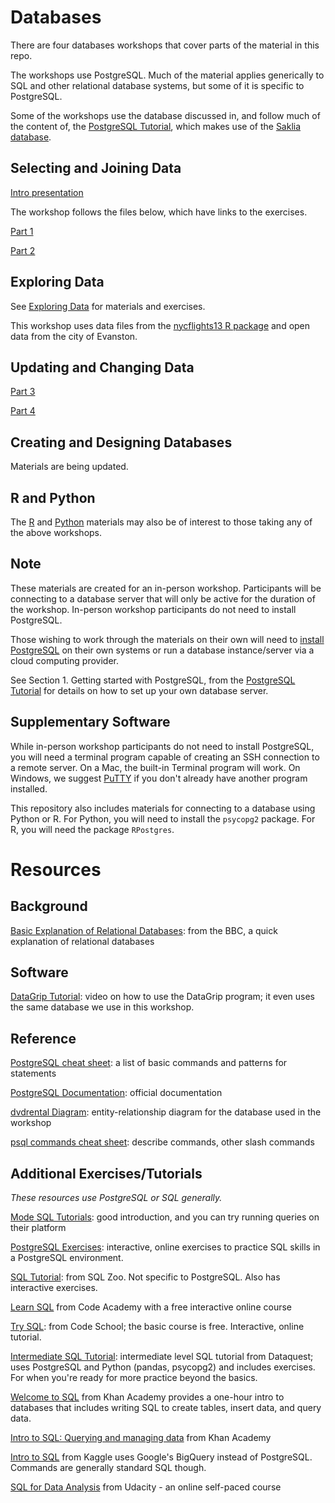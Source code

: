 # Databases

There are four databases workshops that cover parts of the material in this repo.

The workshops use PostgreSQL.  Much of the material applies generically to SQL and other relational database systems, but some of it is specific to PostgreSQL.

Some of the workshops use the database discussed in, and follow much of the content of, the [PostgreSQL Tutorial](http://www.postgresqltutorial.com/), which makes use of the [Saklia database](https://www.jooq.org/sakila).


## Selecting and Joining Data

[Intro presentation](https://gitpitch.com/nuitrcs/databases_workshop/)

The workshop follows the files below, which have links to the exercises.

[Part 1](sql/part1.md)

[Part 2](sql/part2.md)



## Exploring Data

See [Exploring Data](sql/explore.md) for materials and exercises.

This workshop uses data files from the [nycflights13 R package](https://github.com/hadley/nycflights13) and open data from the city of Evanston.

## Updating and Changing Data

[Part 3](sql/part3.md)

[Part 4](sql/part4.md)

## Creating and Designing Databases

Materials are being updated. 

## R and Python

The [R](/r) and [Python](/python) materials may also be of interest to those taking any of the above workshops.


## Note

These materials are created for an in-person workshop.  Participants will be connecting to a database server that will only be active for the duration of the workshop.  In-person workshop participants do not need to install PostgreSQL.

Those wishing to work through the materials on their own will need to [install PostgreSQL](https://www.postgresql.org/download/) on their own systems or run a database instance/server via a cloud computing provider.  

See Section 1. Getting started with PostgreSQL, from the [PostgreSQL Tutorial](http://www.postgresqltutorial.com/) for details on how to set up your own database server.

## Supplementary Software

While in-person workshop participants do not need to install PostgreSQL, you will need a terminal program capable of creating an SSH connection to a remote server.  On a Mac, the built-in Terminal program will work.  On Windows, we suggest [PuTTY](http://www.putty.org/) if you don't already have another program installed.

This repository also includes materials for connecting to a database using Python or R.  For Python, you will need to install the `psycopg2` package.  For R, you will need the package `RPostgres`.

# Resources

## Background

[Basic Explanation of Relational Databases](http://www.bbc.co.uk/education/guides/ztsvb9q/revision/1): from the BBC, a quick explanation of relational databases

## Software

[DataGrip Tutorial](https://www.youtube.com/watch?v=Xb9K8IAdZNg): video on how to use the DataGrip program; it even uses the same database we use in this workshop.

## Reference

[PostgreSQL cheat sheet](http://www.postgresqltutorial.com/wp-content/uploads/2018/03/PostgreSQL-Cheat-Sheet.pdf): a list of basic commands and patterns for statements

[PostgreSQL Documentation](https://www.postgresql.org/docs/current/static/index.html): official documentation 

[dvdrental Diagram](http://www.postgresqltutorial.com/wp-content/uploads/2018/03/printable-postgresql-sample-database-diagram.pdf): entity-relationship diagram for the database used in the workshop

[psql commands cheat sheet](http://www.postgresonline.com/downloads/special_feature/postgresql83_psql_cheatsheet.pdf): describe commands, other slash commands

## Additional Exercises/Tutorials

_These resources use PostgreSQL or SQL generally._

[Mode SQL Tutorials](https://mode.com/sql-tutorial/): good introduction, and you can try running queries on their platform

[PostgreSQL Exercises](https://pgexercises.com/): interactive, online exercises to practice SQL skills in a PostgreSQL environment.  

[SQL Tutorial](https://sqlzoo.net/): from SQL Zoo.  Not specific to PostgreSQL.  Also has interactive exercises. 

[Learn SQL](https://www.codecademy.com/courses/learn-sql/) from Code Academy with a free interactive online course

[Try SQL](https://www.codeschool.com/courses/try-sql): from Code School; the basic course is free.  Interactive, online tutorial.

[Intermediate SQL Tutorial](https://www.dataquest.io/blog/sql-intermediate/): intermediate level SQL tutorial from Dataquest; uses PostgreSQL and Python (pandas, psycopg2) and includes exercises.  For when you're ready for more practice beyond the basics.

[Welcome to SQL](https://www.khanacademy.org/computing/hour-of-code/hour-of-sql/v/welcome-to-sql) from Khan Academy provides a one-hour intro to databases that includes writing SQL to create tables, insert data, and query data.

[Intro to SQL: Querying and managing data](https://www.khanacademy.org/computing/computer-programming/sql) from Khan Academy

[Intro to SQL](https://www.kaggle.com/learn/intro-to-sql) from Kaggle uses Google's BigQuery instead of PostgreSQL.  Commands are generally standard SQL though.

[SQL for Data Analysis](https://www.udacity.com/course/sql-for-data-analysis--ud198#) from Udacity - an online self-paced course


